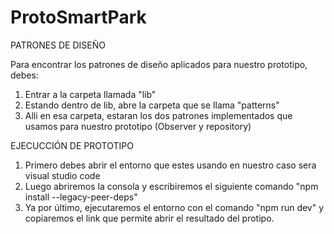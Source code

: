 ﻿# ProtoSmartPark

PATRONES DE DISEÑO

Para encontrar los patrones de diseño aplicados para nuestro prototipo, debes:

1. Entrar a la carpeta llamada "lib"
2. Estando dentro de lib, abre la carpeta que se llama "patterns"
3. Alli en esa carpeta, estaran los dos patrones implementados que usamos para nuestro prototipo (Observer y repository)

EJECUCCIÓN DE PROTOTIPO

1. Primero debes abrir el entorno que estes usando en nuestro caso sera visual studio code
2. Luego abriremos la consola y escribiremos el siguiente comando "npm install --legacy-peer-deps"
3. Ya por último, ejecutaremos el entorno con el comando "npm run dev" y copiaremos el link que permite abrir el resultado del protipo.
